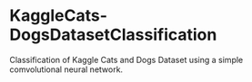 # KaggleCats-DogsDatasetClassification
Classification of Kaggle Cats and Dogs Dataset using a simple comvolutional neural network.
